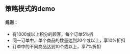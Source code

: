## 策略模式的demo
#### 规则：
* 有1000或以上积分的顾客，每个订单5%折
* 同一订单中，单个商品的数量达到20个或以上，享10%折扣
* 订单中的不同商品达到10个或以上，享7%折扣
